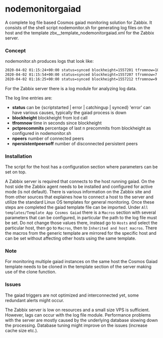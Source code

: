 # nodemonitorgaiad
A complete log file based Cosmos gaiad monitoring solution for Zabbix. It consists of the shell script nodemonitor.sh for generating log files on the host and the template zbx__template_nodemonitorgaiad.xml for the Zabbix server.

### Concept

nodemonitor.sh produces logs that look like:

```sh
2020-04-02 01:15:24+00:00 status=synced blockheight=1557201 tfromnow=10 pctprecommits=.95 npeers=13 npersistentpeersoff=0
2020-04-02 01:15:54+00:00 status=synced blockheight=1557207 tfromnow=7 pctprecommits=1.00 npeers=12 npersistentpeersoff=1
2020-04-02 01:16:25+00:00 status=synced blockheight=1557212 tfromnow=9 pctprecommits=1.00 npeers=13 npersistentpeersoff=0
```
For the Zabbix server there is a log module for analyzing log data.

The log line entries are:

* **status** can be {scriptstarted | error | catchingup | synced} 'error' can have various causes, typically the gaiad process is down
* **blockheight** blockheight from lcd call 
* **tfromnow** time in seconds since blockheight
* **pctprecommits** percentage of last n precommits from blockheight as configured in nodemonitor.sh
* **npeers** number of connected peers
* **npersistentpeersoff** number of disconnected persistent peers

### Installation

The script for the host has a configuration section where parameters can be set on top.

A Zabbix server is required that connects to the host running gaiad. On the host side the Zabbix agent needs to be installed and configured for active mode (is not default). There is various information on the Zabbix site and from other sources that explaines how to connect a host to the server and utilize the standard Linux OS templates for general monitoring. Once these steps are completed the gaiad template file can be imported. Under `All templates/Template App Cosmos Gaiad` there is a `Macros` section with several parameters that can be configured, in particular the path to the log file must be set. Do not change those values there, instead go to `Hosts` and select the particular host, then go to `Macros`, then to `Inherited and host macros`. There the macros from the generic template are mirrored for the specific host and can be set without affecting other hosts using the same template.

### Note

For monitoring multiple gaiad instances on the same host the Cosmos Gaiad template needs to be cloned in the template section of the server making use of the clone function.

### Issues

The gaiad triggers are not optimized and interconnected yet, some redundant alerts might occur.

The Zabbix server is low on resources and a small size VPS is sufficient. However, lags can occur with the log file module. Performance problems with the server are mostly caused by the underlying database slowing down the processing. Database tuning might improve on the issues (increase cache size etc.).
